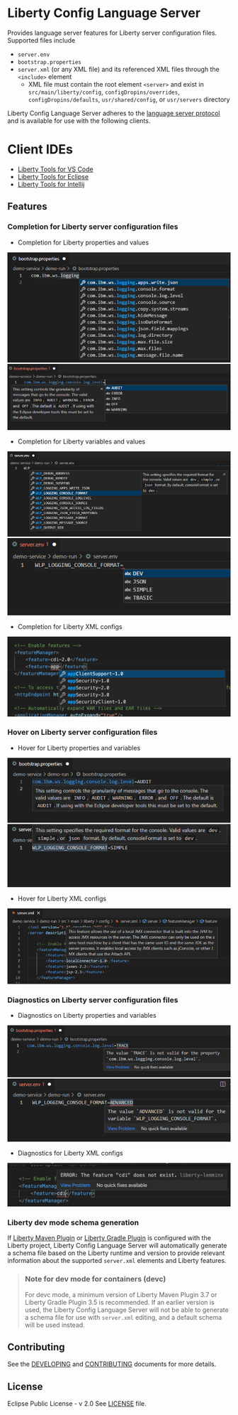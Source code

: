 # Liberty Config Language Server

Provides language server features for Liberty server configuration files. Supported files include 
- `server.env`
- `bootstrap.properties`
- `server.xml` (or any XML file) and its referenced XML files through the `<include>` element
    - XML file must contain the root element `<server>` and exist in `src/main/liberty/config`, `configDropins/overrides`, `configDropins/defaults`, `usr/shared/config`, or `usr/servers` directory

Liberty Config Language Server adheres to the [language server protocol](https://github.com/Microsoft/language-server-protocol)
and is available for use with the following clients.

# Client IDEs
* [Liberty Tools for VS Code](https://github.com/OpenLiberty/liberty-tools-vscode)
* [Liberty Tools for Eclipse](https://github.com/OpenLiberty/liberty-tools-eclipse)
* [Liberty Tools for Intellij](https://github.com/OpenLiberty/liberty-tools-intellij)

## Features

### Completion for Liberty server configuration files
* Completion for Liberty properties and values 

![Screenshot of Liberty property name suggestions in a bootstrap.properties file](./docs/images/property-completion.png "Completion suggestions for Liberty properties in bootstrap.properties") 
![Screenshot of value suggestions for a Liberty property in a bootstrap.properties file. If there is a default value, it is preselected.](./docs/images/property-value-completion.png "Completion suggestions for Liberty property values in bootstrap.properties")
* Completion for Liberty variables and values 

![Screenshot of Liberty variable suggestions in a server.env file](./docs/images/variable-completion.png "Completion suggestions for Liberty variables in server.env")
![Screenshot of value suggestions for a Liberty variable in a server.env file. If there is a default value, it is preselected](./docs/images/variable-value-completion.png "Completion suggestions for Liberty variable values in server.env")
* Completion for Liberty XML configs

![Screenshot of Liberty feature suggestions in a feature block in a server.xml file](./docs/images/feature-completion.png "Completion suggestions for Liberty configuration in server.xml")

### Hover on Liberty server configuration files
* Hover for Liberty properties and variables

![Screenshot of a documentation dialog appearing when hovering over a Liberty property in a bootstrap.properties file](./docs/images/property-hover.png "Hover on Liberty properties in bootstrap.properties")
![Screenshot of a documentation dialog appearing when hovering over a Liberty variable in a server.env file](./docs/images/variable-hover.png "Hover on Liberty server variables in server.env")
* Hover for Liberty XML configs

![Screenshot of feature documentation appearing when hovering over a Liberty feature in a server.xml file](./docs/images/feature-hover.png "Hover on Liberty features in server.xml")

### Diagnostics on Liberty server configuration files
* Diagnostics on Liberty properties and variables

![Screenshot showing diagnostics marking an invalid value for a Liberty property in a bootstrap.properties file. Hovering over the diagnostic will provide more details.](./docs/images/property-diagnostic.png "Diagnostics on Liberty properties in bootstrap.properties")
![Screenshot showing diagnostics marking an invalid value for a Liberty variable in a server.env file. Hovering over the diagnostic will provide more details.](./docs/images/variable-diagnostic.png "Diagnostics on Liberty variables in server.env")
* Diagnostics for Liberty XML configs

![Screenshot showing diagnostics marking an invalid feature defined in a server.xml file. Hovering over the diagnostic will provide more details.](./docs/images/feature-diagnostic.png "Diagnostics on Liberty features in server.xml")

### Liberty dev mode schema generation
If [Liberty Maven Plugin](https://github.com/OpenLiberty/ci.maven) or [Liberty Gradle Plugin](https://github.com/OpenLiberty/ci.gradle) is configured with the Liberty project, Liberty Config Language Server will automatically generate a schema file based on the Liberty runtime and version to provide relevant information about the supported `server.xml` elements and Liberty features.

> ### Note for dev mode for containers (devc)
> For devc mode, a minimum version of Liberty Maven Plugin 3.7 or Liberty Gradle Plugin 3.5 is recommended. If an earlier version is used, the Liberty Config Language Server will not be able to generate a schema file for use with `server.xml` editing, and a default schema will be used instead.
## Contributing
See the [DEVELOPING](./DEVELOPING.md) and [CONTRIBUTING](./CONTRIBUTING.md) documents for more details.
## License
Eclipse Public License - v 2.0 See [LICENSE](./LICENSE) file.